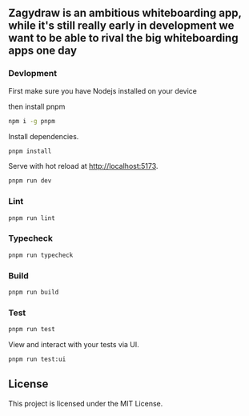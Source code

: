## Zagydraw is an ambitious whiteboarding app, while it's still really early in development we want to be able to rival the big whiteboarding apps one day

### Devlopment

First make sure you have Nodejs installed on your device

then install pnpm 

```bash
npm i -g pnpm
```

Install dependencies.

```bash
pnpm install
```

Serve with hot reload at <http://localhost:5173>.

```bash
pnpm run dev
```

### Lint

```bash
pnpm run lint
```

### Typecheck

```bash
pnpm run typecheck
```

### Build

```bash
pnpm run build
```

### Test

```bash
pnpm run test
```

View and interact with your tests via UI.

```bash
pnpm run test:ui
```

## License

This project is licensed under the MIT License.
